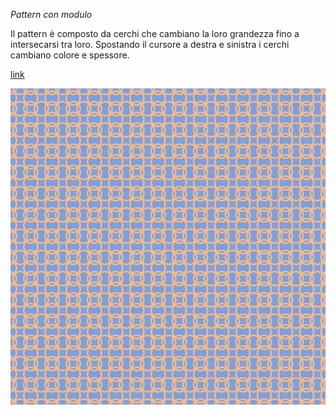 _Pattern con modulo_

Il pattern è composto da cerchi che cambiano la loro grandezza fino a intersecarsi tra loro.
Spostando il cursore a destra e sinistra i cerchi cambiano colore e spessore.

[link](https://editor.p5js.org/angelicazanibellato/full/TF5nmQN0q)

![](https://raw.githubusercontent.com/angelicazanibellato/archive/master/angelicazanibellato/Esercizi%20p5/pattern%20con%20modulo/img4.jpg)
